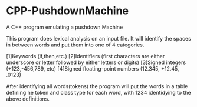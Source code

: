 # CPP-PushdownMachine
A C++ program emulating a pushdown Machine

This program does lexical analysis on an input file. It will identify the spaces in between words and put them into one of 4 categories. 

[1]Keywords (if,then,etc.)
[2]Identifiers (first characters are either underscore or letter followed by either letters or digits)
[3]Signed integers (+123,-456,789, etc)
[4]Signed floating-point numbers (12.345, +12.45, .0123)

After identifying all words(tokens) the program will put the words in a table defining he token and class type for each word, with 1234 identidying to the above definitions.
